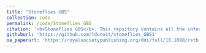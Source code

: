 ```yaml
---
title: "Stoneflies GBS"
collection: code
permalink: /code/Stoneflies_GBS
citation: '<b>Stoneflies GBS</b>. This repsitory contains all the information related to creating the genomic dataset in <i>McCulloch et al. 2019</i> adressing the repeated evolution of flightlessness in NZ stoneflies. '
githuburl: 'https://github.com/ldutoit/stoneflies_GBS1'
oa_paperurl: 'https://royalsocietypublishing.org/doi/full/10.1098/rstb.2017.0423'
---
```

